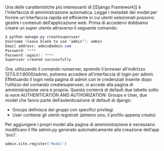 Una delle caratteristiche più interessanti di [[Django Framework]] è l'interfaccia di amministrazione automatica. Legge i metadati dei model per fornire un'interfaccia rapida ed efficiente in cui utenti selezionati possono gestire i contenuti dell’applicazione web. Prima di accedervi dobbiamo creare un super utente attraverso il seguente comando:
```powershell
$ python manage.py createsuperuser
Username (leave blank to use ‘admin’): admin  
Email address: admin@admin.com  
Password: ****  
Password (again): ****  
Superuser created successfully.
```

Ora, utilizzando il comando runserver, aprendo il browser all’indirizzo 127.0.0.1:8000/admin, potremo accedere all’interfaccia di login per admin. Effettuando il login nella pagina di admin con le credenziali inserite dopo l’utilizzo del comando createsuperuser, si accede alla pagina di amministrazione vera e propria. Questa conterrà di default due tabelle sotto la voce AUTHENTICATION AND AUTHORIZATION: Groups e User, due model che fanno parte dell’autenticazione di default di django:
- Groups  definisce dei gruppi con specifici privilegi. 
- User contiene gli utenti registrati (almeno uno, il profilo appena creato)

Per aggiungere i propri model alla pagina di amministrazione è necessario modificare il file admin.py generato automaticamente alla creazione dell’app ‘soci’:
```python
admin.site.register('Model')
```